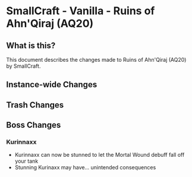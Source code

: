# SmallCraft - Vanilla - Ruins of Ahn'Qiraj (AQ20)

## What is this?
This document describes the changes made to Ruins of Ahn'Qiraj (AQ20) by SmallCraft.

## Instance-wide Changes

## Trash Changes

## Boss Changes

### Kurinnaxx
- Kurinnaxx can now be stunned to let the Mortal Wound debuff fall off your tank
- Stunning Kurinaxx may have... unintended consequences